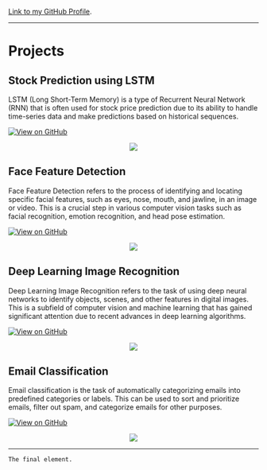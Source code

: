 


[Link to my GitHub Profile](https://github.com/adibhosle).




* * *
# Projects 



## Stock Prediction using LSTM

LSTM (Long Short-Term Memory) is a type of Recurrent Neural Network (RNN) that is often used for stock price prediction due to its ability to handle time-series data and make predictions based on historical sequences.

[![View on GitHub](https://img.shields.io/badge/GitHub-View_on_GitHub-blue?logo=GitHub)](https://github.com/adibhosle/Stock-Prediction-using-LSTM)

<center><img src="img/stocks.jpg"/></center>



## Face Feature Detection

Face Feature Detection refers to the process of identifying and locating specific facial features, such as eyes, nose, mouth, and jawline, in an image or video. This is a crucial step in various computer vision tasks such as facial recognition, emotion recognition, and head pose estimation.

[![View on GitHub](https://img.shields.io/badge/GitHub-View_on_GitHub-blue?logo=GitHub)](https://github.com/adibhosle/Face-Feature-Detection)

<center><img src="img/face.jpg"/></center>


## Deep Learning Image Recognition

Deep Learning Image Recognition refers to the task of using deep neural networks to identify objects, scenes, and other features in digital images. This is a subfield of computer vision and machine learning that has gained significant attention due to recent advances in deep learning algorithms.

[![View on GitHub](https://img.shields.io/badge/GitHub-View_on_GitHub-blue?logo=GitHub)](https://github.com/adibhosle/Deep-Learning-Image-Recognition)

<center><img src="img/recgo.jpeg"/></center>


## Email Classification

Email classification is the task of automatically categorizing emails into predefined categories or labels. This can be used to sort and prioritize emails, filter out spam, and categorize emails for other purposes.

[![View on GitHub](https://img.shields.io/badge/GitHub-View_on_GitHub-blue?logo=GitHub)](https://github.com/adibhosle/Email-Classification)

<center><img src="img/email.png"/></center>

* * *




```
The final element.
```
